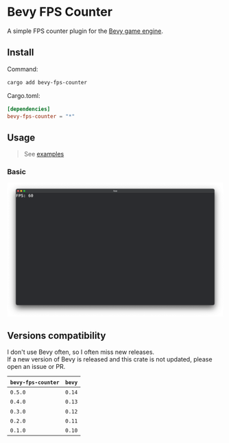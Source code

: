 # Bevy FPS Counter

A simple FPS counter plugin for the [Bevy game engine](https://bevyengine.org/).

## Install

Command:

```sh
cargo add bevy-fps-counter
```

Cargo.toml:

```toml
[dependencies]
bevy-fps-counter = "*"
```

## Usage

> See [examples](examples)

### Basic

![FPS Counter example image](docs/example.png)

## Versions compatibility

I don't use Bevy often, so I often miss new releases.  
If a new version of Bevy is released and this crate is not updated, please open an issue or PR.

| `bevy-fps-counter` | `bevy` |
| ------------------ | ------ |
| `0.5.0`            | `0.14` |
| `0.4.0`            | `0.13` |
| `0.3.0`            | `0.12` |
| `0.2.0`            | `0.11` |
| `0.1.0`            | `0.10` |

